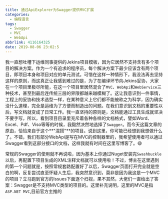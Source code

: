 ```yaml
---
title: 通过ApiExplorer为Swagger提供MVC扩展
categories:
  - 编程语言
tags:
  - Swagger
  - MVC
  - WebApi
abbrlink: 4116164325
date: 2019-08-06 23:02:5
---
```

我一直想吐槽下运维同事提供的Jekins项目模板，因为它居然不支持含有多个项目的解决方案。作为一个有追求的程序员，每个解决方案下最少应该含有两个项目，即项目本身和项目对应的单元测试。可惜在这样一种情形下，我没法再去坚持这样的原则，而这真正让我感到难过的是，为了在编译环节向Jekins妥协，大家在一个项目里极尽所能，在这一个项目里居然混合了`MVC`、`WebApi`和`WebService`三种技术，甚至到最后连传统三层的界限都越来越模糊了。这让我意识到一件事情，工程上的妥协和技术选型一样，在某种意义上它们都不能被称之为科学，因为确实没什么道理，完全是运维为了方便而制造出的问题。在我们意识到文档的重要性以后，写文档就变成了日常工作。我一直坚持的原则是，文档能通过工具生成就坚决不要手写，所以，看到项目目录里充斥着各种各样的文档格式，譬如Word、Excel、Pdf、Viso等等的时候，我毅然决然地选择了`Swagger`。而今天这篇文章的原由，恰恰来自于这个**"混搭"**的项目。说到这里，你可能已经想到我想做什么了。不错，我们有部分WebApi是写在MVC的控制器里的，我希望使用者可以通过Swagger看到这部分接口的文档，这样我就有时间在这里写博客了。:smile:

常规的Swagger的使用就不再说啦，因为基本上你通过Nuget安装完`Swashbuckle`以后，再配置下项目生成的XML注释文档就可以使用啦！不过，博主在这里遇到的第一个问题就是，按照常规套路配置好了以后，Swagger页面打开完全就是空白的啊，反复尝试直至怀疑人生后，我突然意识到，莫非是因为我这是一个MVC的项目？立马跑到官方的Issues下面逐个扫视，果不其然，大佬们一直给出了答案：Swagger是不支持MVC类型的项目的。这里补充说明，这里的MVC是指`ASP.NET MVC`,目前官方主推的